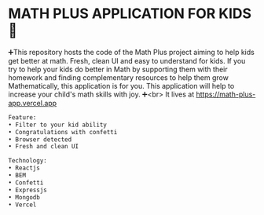 
# MATH PLUS APPLICATION FOR KIDS📐

➕This repository hosts the code of the Math Plus project aiming to help kids get better at math. Fresh, clean UI and easy to understand for kids. If you try to help your kids do better in Math by supporting them with their homework and finding complementary resources to help them grow Mathematically, this application is for you. This application will help to increase your child's math skills with joy. ➕<br\> 
It lives at https://math-plus-app.vercel.app

```bash
Feature:
• Filter to your kid ability
• Congratulations with confetti
• Browser detected
• Fresh and clean UI

Technology:
• Reactjs
• BEM
• Confetti
• Expressjs
• Mongodb
• Vercel
```
